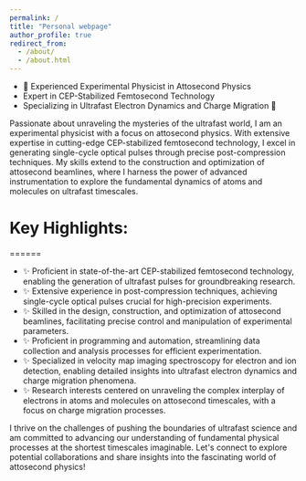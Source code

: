 ```yaml
---
permalink: /
title: "Personal webpage"
author_profile: true
redirect_from: 
  - /about/
  - /about.html
---
```


* 🔬 Experienced Experimental Physicist in Attosecond Physics
* Expert in CEP-Stabilized Femtosecond Technology
* Specializing in Ultrafast Electron Dynamics and Charge Migration 🌟

Passionate about unraveling the mysteries of the ultrafast world, I am an experimental physicist with a focus on attosecond physics. With extensive expertise in cutting-edge CEP-stabilized femtosecond technology, I excel in generating single-cycle optical pulses through precise post-compression techniques. My skills extend to the construction and optimization of attosecond beamlines, where I harness the power of advanced instrumentation to explore the fundamental dynamics of atoms and molecules on ultrafast timescales.

# Key Highlights:
======
* ✨ Proficient in state-of-the-art CEP-stabilized femtosecond technology, enabling the generation of ultrafast pulses for groundbreaking research.
* ✨ Extensive experience in post-compression techniques, achieving single-cycle optical pulses crucial for high-precision experiments.
* ✨ Skilled in the design, construction, and optimization of attosecond beamlines, facilitating precise control and manipulation of experimental parameters.
* ✨ Proficient in programming and automation, streamlining data collection and analysis processes for efficient experimentation.
* ✨ Specialized in velocity map imaging spectroscopy for electron and ion detection, enabling detailed insights into ultrafast electron dynamics and charge migration phenomena.
* ✨ Research interests centered on unraveling the complex interplay of electrons in atoms and molecules on attosecond timescales, with a focus on charge migration processes.

I thrive on the challenges of pushing the boundaries of ultrafast science and am committed to advancing our understanding of fundamental physical processes at the shortest timescales imaginable. Let's connect to explore potential collaborations and share insights into the fascinating world of attosecond physics!


